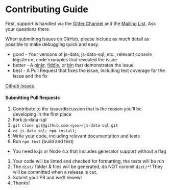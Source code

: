 # Contributing Guide

First, support is handled via the [Gitter Channel](https://gitter.im/js-data/js-data) and the [Mailing List](https://groups.io/org/groupsio/jsdata). Ask your questions there.

When submitting issues on GitHub, please include as much detail as possible to make debugging quick and easy.

- good - Your versions of js-data, js-data-sql, etc., relevant console logs/error, code examples that revealed the issue
- better - A [plnkr](http://plnkr.co/), [fiddle](http://jsfiddle.net/), or [bin](http://jsbin.com/?html,output) that demonstrates the issue
- best - A Pull Request that fixes the issue, including test coverage for the issue and the fix

[Github Issues](https://github.com/js-data/js-data-sql/issues).

#### Submitting Pull Requests

1. Contribute to the issue/discussion that is the reason you'll be developing in the first place
1. Fork js-data-sql
1. `git clone git@github.com:<you>/js-data-sql.git`
1. `cd js-data-sql; npm install;`
1. Write your code, including relevant documentation and tests
1. Run `npm test` (build and test)
  - You need io.js or Node 4.x that includes generator support without a flag
1. Your code will be linted and checked for formatting, the tests will be run
1. The `dist/` folder & files will be generated, do NOT commit `dist/*`! They will be committed when a release is cut.
1. Submit your PR and we'll review!
1. Thanks!
